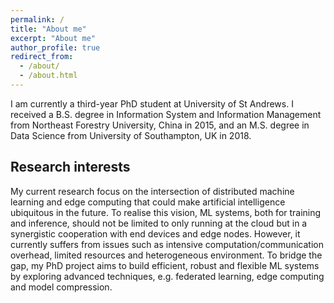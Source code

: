 ```yaml
---
permalink: /
title: "About me"
excerpt: "About me"
author_profile: true
redirect_from:
  - /about/
  - /about.html
---
```


I am currently a third-year PhD student at University of St Andrews. I received a B.S. degree in Information System and Information Management from Northeast Forestry University, China in 2015, and an M.S. degree in Data Science from University of Southampton, UK in 2018.

## Research interests

My current research focus on the intersection of distributed machine learning and edge computing that could make artificial intelligence ubiquitous in the future. To realise this vision, ML systems, both for training and inference, should not be limited to only running at the cloud but in a synergistic cooperation with end devices and edge nodes. However, it currently suffers from issues such as intensive computation/communication overhead, limited resources and heterogeneous environment. To bridge the gap, my PhD project aims to build efficient, robust and flexible ML systems by exploring advanced techniques, e.g. federated learning, edge computing and model compression.
